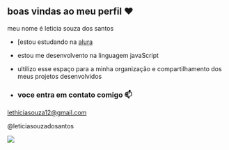 ## boas vindas ao meu perfil ❤

meu nome é leticia souza dos santos                                                                                                                                                             

- [estou estudando na [alura](https:\\www.alura.com.br)
- estou me desenvolvento na linguagem javaScript
- ultilizo esse espaço para a minha organização e compartilhamento dos meus projetos desenvolvidos

- ### voce entra em contato comigo 📫

lethiciasouza12@gmail.com

@leticiasouzadosantos

![](https://tenor.com/ln1PCbdAeid.gif)
